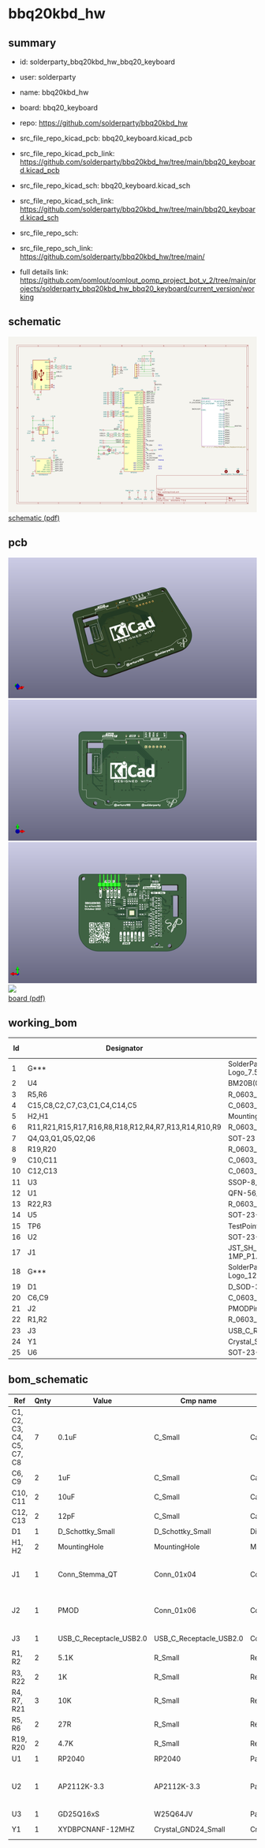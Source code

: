 # bbq20kbd_hw
 
## summary 
* id: solderparty_bbq20kbd_hw_bbq20_keyboard
* user: solderparty
* name: bbq20kbd_hw
* board: bbq20_keyboard
* repo: https://github.com/solderparty/bbq20kbd_hw
* src_file_repo_kicad_pcb: bbq20_keyboard.kicad_pcb
* src_file_repo_kicad_pcb_link: https://github.com/solderparty/bbq20kbd_hw/tree/main/bbq20_keyboard.kicad_pcb
* src_file_repo_kicad_sch: bbq20_keyboard.kicad_sch
* src_file_repo_kicad_sch_link: https://github.com/solderparty/bbq20kbd_hw/tree/main/bbq20_keyboard.kicad_sch

* src_file_repo_sch: 
* src_file_repo_sch_link: https://github.com/solderparty/bbq20kbd_hw/tree/main/
* full details link: https://github.com/oomlout/oomlout_oomp_project_bot_v_2/tree/main/projects/solderparty_bbq20kbd_hw_bbq20_keyboard/current_version/working  

## schematic  
![](working_schematic_600.png)  
[schematic (pdf)](working_schematic.pdf) 






















## pcb  
![](working_3d_600.png) 
![](working_3d_front_600.png)  
![](working_3d_back_600.png)  
![](working_600.png)  
[board (pdf)](working.pdf)  

## working_bom
| Id | Designator | Footprint | Quantity | Designation | Supplier and ref |  | None | 
| --- | --- | --- | --- | --- | --- | --- | --- | 
| 1 | G*** | SolderParty-New-Logo_7.5x6.4mm_SilkScreen | 1 | LOGO |  |  | [''] | 
| 2 | U4 | BM20B(0.8)-40DS-0.4V | 1 | BBQ20KBD |  |  | [''] | 
| 3 | R5,R6 | R_0603_1608Metric | 2 | 27R |  |  | [''] | 
| 4 | C15,C8,C2,C7,C3,C1,C4,C14,C5 | C_0603_1608Metric | 9 | 0.1uF |  |  | [''] | 
| 5 | H2,H1 | MountingHole_2.7mm_M2.5 | 2 | MountingHole |  |  | [''] | 
| 6 | R11,R21,R15,R17,R16,R8,R18,R12,R4,R7,R13,R14,R10,R9 | R_0603_1608Metric | 14 | 10K |  |  | [''] | 
| 7 | Q4,Q3,Q1,Q5,Q2,Q6 | SOT-23 | 6 | BSS138 |  |  | [''] | 
| 8 | R19,R20 | R_0603_1608Metric | 2 | 4.7K |  |  | [''] | 
| 9 | C10,C11 | C_0603_1608Metric | 2 | 10uF |  |  | [''] | 
| 10 | C12,C13 | C_0603_1608Metric | 2 | 12pF |  |  | [''] | 
| 11 | U3 | SSOP-8_5.25x5.24mm_P1.27mm | 1 | GD25Q16xS |  |  | [''] | 
| 12 | U1 | QFN-56_EP_7x7_Pitch0.4mm | 1 | RP2040 |  |  | [''] | 
| 13 | R22,R3 | R_0603_1608Metric | 2 | 1K |  |  | [''] | 
| 14 | U5 | SOT-23-5 | 1 | ME6212C18M5G |  |  | [''] | 
| 15 | TP6 | TestPoint_Pad_D1.5mm | 1 | TP_3V3 |  |  | [''] | 
| 16 | U2 | SOT-23-5 | 1 | AP2112K-3.3 |  |  | [''] | 
| 17 | J1 | JST_SH_SM04B-SRSS-TB_1x04-1MP_P1.00mm_Horizontal | 1 | Conn_Stemma_QT |  |  | [''] | 
| 18 | G*** | SolderParty-New-Logo_12.5x10.6mm_SilkScreen | 1 | LOGO |  |  | [''] | 
| 19 | D1 | D_SOD-323 | 1 | D_Schottky_Small |  |  | [''] | 
| 20 | C6,C9 | C_0603_1608Metric | 2 | 1uF |  |  | [''] | 
| 21 | J2 | PMODPinHeader_1x06_P2.54mm_Horizontal | 1 | PMOD |  |  | [''] | 
| 22 | R1,R2 | R_0603_1608Metric | 2 | 5.1K |  |  | [''] | 
| 23 | J3 | USB_C_Receptacle_HRO_TYPE-C-31-M-12 | 1 | USB_C_Receptacle_USB2.0 |  |  | [''] | 
| 24 | Y1 | Crystal_SMD_2520-4Pin_2.5x2.0mm | 1 | XYDBPCNANF-12MHZ |  |  | [''] | 
| 25 | U6 | SOT-23-5 | 1 | ME6212C28M5G |  |  | [''] | 


## bom_schematic
| Ref | Qnty | Value | Cmp name | Footprint | Description | Vendor | DNP | 
| --- | --- | --- | --- | --- | --- | --- | --- | 
| C1, C2, C3, C4, C5, C7, C8 | 7 | 0.1uF | C_Small | Capacitor_SMD:C_0603_1608Metric | Unpolarized capacitor, small symbol |  |  | 
| C6, C9 | 2 | 1uF | C_Small | Capacitor_SMD:C_0603_1608Metric | Unpolarized capacitor, small symbol |  |  | 
| C10, C11 | 2 | 10uF | C_Small | Capacitor_SMD:C_0603_1608Metric | Unpolarized capacitor, small symbol |  |  | 
| C12, C13 | 2 | 12pF | C_Small | Capacitor_SMD:C_0603_1608Metric | Unpolarized capacitor, small symbol |  |  | 
| D1 | 1 | D_Schottky_Small | D_Schottky_Small | Diode_SMD:D_SOD-323 | Schottky diode, small symbol |  |  | 
| H1, H2 | 2 | MountingHole | MountingHole | MountingHole:MountingHole_2.7mm_M2.5 | Mounting Hole without connection |  |  | 
| J1 | 1 | Conn_Stemma_QT | Conn_01x04 | Connector_JST:JST_SH_SM04B-SRSS-TB_1x04-1MP_P1.00mm_Horizontal | Generic connector, single row, 01x04, script generated (kicad-library-utils/schlib/autogen/connector/) |  |  | 
| J2 | 1 | PMOD | Conn_01x06 | Connector_PinHeader_2.54mm_Extra:PMODPinHeader_1x06_P2.54mm_Horizontal | Generic connector, single row, 01x06, script generated (kicad-library-utils/schlib/autogen/connector/) |  |  | 
| J3 | 1 | USB_C_Receptacle_USB2.0 | USB_C_Receptacle_USB2.0 | Connector_USB:USB_C_Receptacle_HRO_TYPE-C-31-M-12 | USB 2.0-only Type-C Receptacle connector |  |  | 
| R1, R2 | 2 | 5.1K | R_Small | Resistor_SMD:R_0603_1608Metric | Resistor, small symbol |  |  | 
| R3, R22 | 2 | 1K | R_Small | Resistor_SMD:R_0603_1608Metric | Resistor, small symbol |  |  | 
| R4, R7, R21 | 3 | 10K | R_Small | Resistor_SMD:R_0603_1608Metric | Resistor, small symbol |  |  | 
| R5, R6 | 2 | 27R | R_Small | Resistor_SMD:R_0603_1608Metric | Resistor, small symbol |  |  | 
| R19, R20 | 2 | 4.7K | R_Small | Resistor_SMD:R_0603_1608Metric | Resistor, small symbol |  |  | 
| U1 | 1 | RP2040 | RP2040 | Package_DFN_QFN_Extra:QFN-56_EP_7x7_Pitch0.4mm |  |  |  | 
| U2 | 1 | AP2112K-3.3 | AP2112K-3.3 | Package_TO_SOT_SMD:SOT-23-5 | 600mA low dropout linear regulator, with enable pin, 3.8V-6V input voltage range, 3.3V fixed positive output, SOT-23-5 |  |  | 
| U3 | 1 | GD25Q16xS | W25Q64JV | Package_SO:SSOP-8_5.25x5.24mm_P1.27mm |  |  |  | 
| Y1 | 1 | XYDBPCNANF-12MHZ | Crystal_GND24_Small | Crystal:Crystal_SMD_2520-4Pin_2.5x2.0mm | Four pin crystal, GND on pins 2 and 4, small symbol |  |  | 



